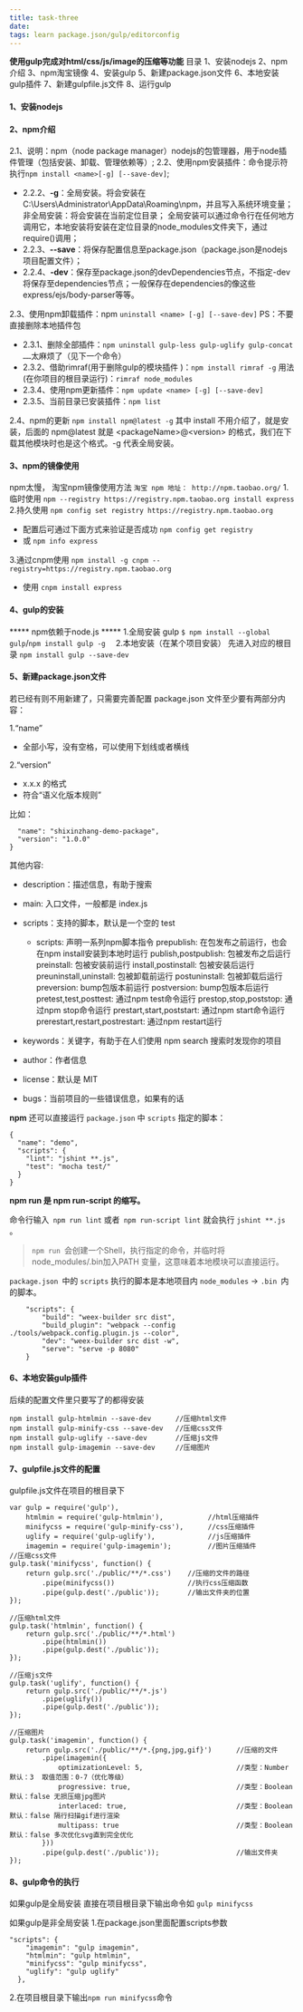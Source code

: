```yaml
---
title: task-three
date: 
tags: learn package.json/gulp/editorconfig
---
```

  **使用gulp完成对html/css/js/image的压缩等功能**
目录
1、安装nodejs
2、npm介绍
3、npm淘宝镜像
4、安装gulp
5、新建package.json文件
6、本地安装gulp插件
7、新建gulpfile.js文件
8、运行gulp

#### 1、安装nodejs
#### 2、npm介绍
2.1、说明：npm（node package manager）nodejs的包管理器，用于node插件管理（包括安装、卸载、管理依赖等）;
2.2、使用npm安装插件：命令提示符执行`npm install <name>[-g] [--save-dev]`;
* 2.2.2、**-g**：全局安装。将会安装在C:\Users\Administrator\AppData\Roaming\npm，并且写入系统环境变量；  非全局安装：将会安装在当前定位目录；  全局安装可以通过命令行在任何地方调用它，本地安装将安装在定位目录的node_modules文件夹下，通过require()调用；
* 2.2.3、**--save**：将保存配置信息至package.json（package.json是nodejs项目配置文件）；
* 2.2.4、**-dev**：保存至package.json的devDependencies节点，不指定-dev将保存至dependencies节点；一般保存在dependencies的像这些express/ejs/body-parser等等。

2.3、使用npm卸载插件：npm `uninstall <name> [-g] [--save-dev]`  PS：不要直接删除本地插件包
* 2.3.1、删除全部插件：`npm uninstall gulp-less gulp-uglify gulp-concat ……`太麻烦了（见下一个命令）
* 2.3.2、借助rimraf(用于删除gulp的模块插件 )：`npm install rimraf -g` 
用法(在你项目的根目录运行)：`rimraf node_modules`
* 2.3.4、使用npm更新插件：`npm update <name> [-g] [--save-dev]`
* 2.3.5、当前目录已安装插件：`npm list`

2.4、npm的更新
`npm install npm@latest -g`
其中 install 不用介绍了，就是安装，后面的 npm@latest 就是 \<packageName\>@\<version\> 的格式，我们在下载其他模块时也是这个格式。-g 代表全局安装。
#### 3、npm的镜像使用
npm太慢， 淘宝npm镜像使用方法
`淘宝 npm 地址： http://npm.taobao.org/`
1.临时使用
`npm --registry https://registry.npm.taobao.org install express`
2.持久使用
`npm config set registry https://registry.npm.taobao.org`
* 配置后可通过下面方式来验证是否成功 
`npm config get registry`
* 或 
`npm info express`

3.通过cnpm使用
`npm install -g cnpm --registry=https://registry.npm.taobao.org`
* 使用 
`cnpm install express`

#### 4、gulp的安装
***** npm依赖于node.js *****
1.全局安装 gulp
`$ npm install --global gulp`/`npm install gulp -g  ` 
2.本地安装（在某个项目安装）
先进入对应的根目录
`npm install gulp --save-dev `

#### 5、新建package.json文件

若已经有则不用新建了，只需要完善配置
package.json 文件至少要有两部分内容：


1.“name” 
* 全部小写，没有空格，可以使用下划线或者横线

2.“version” 
* x.x.x 的格式
* 符合“语义化版本规则”



比如：
```{
  "name": "shixinzhang-demo-package",
  "version": "1.0.0"
}
```

其他内容:
* description：描述信息，有助于搜索
* main: 入口文件，一般都是 index.js
* scripts：支持的脚本，默认是一个空的 test

    * scripts: 声明一系列npm脚本指令
    prepublish: 在包发布之前运行，也会在npm install安装到本地时运行
    publish,postpublish: 包被发布之后运行
    preinstall: 包被安装前运行
    install,postinstall: 包被安装后运行
    preuninstall,uninstall: 包被卸载前运行
    postuninstall: 包被卸载后运行
    preversion: bump包版本前运行
    postversion: bump包版本后运行
    pretest,test,posttest: 通过npm test命令运行
    prestop,stop,poststop: 通过npm stop命令运行
    prestart,start,poststart: 通过npm start命令运行
    prerestart,restart,postrestart: 通过npm restart运行

* keywords：关键字，有助于在人们使用 npm search 搜索时发现你的项目
* author：作者信息
* license：默认是 MIT
* bugs：当前项目的一些错误信息，如果有的话

**npm** 还可以直接运行 `package.json` 中 `scripts` 指定的脚本：
```
{
  "name": "demo",
  "scripts": {
    "lint": "jshint **.js",
    "test": "mocha test/"
  }
}
```
**npm run 是 npm run-script 的缩写。**

命令行输入` npm run lint` 或者` npm run-script lint` 就会执行 `jshint **.js `。


>`npm run `会创建一个Shell，执行指定的命令，并临时将node_modules/.bin加入PATH 变量，这意味着本地模块可以直接运行。


`package.json `中的 `scripts` 执行的脚本是本地项目内 `node_modules` -> `.bin `内的脚本。
```
    "scripts": {
        "build": "weex-builder src dist",
        "build_plugin": "webpack --config ./tools/webpack.config.plugin.js --color",
        "dev": "weex-builder src dist -w",
        "serve": "serve -p 8080"
    }
```


#### 6、本地安装gulp插件
后续的配置文件里只要写了的都得安装
```
npm install gulp-htmlmin --save-dev      //压缩html文件
npm install gulp-minify-css --save-dev   //压缩css文件
npm install gulp-uglify --save-dev       //压缩js文件
npm install gulp-imagemin --save-dev     //压缩图片
```

#### 7、gulpfile.js文件的配置
gulpfile.js文件在项目的根目录下
```
var gulp = require('gulp'),
    htmlmin = require('gulp-htmlmin'),           //html压缩插件
    minifycss = require('gulp-minify-css'),      //css压缩插件
    uglify = require('gulp-uglify'),             //js压缩插件
    imagemin = require('gulp-imagemin');         //图片压缩插件
//压缩css文件
gulp.task('minifycss', function() {
    return gulp.src('./public/**/*.css')    //压缩的文件的路径
        .pipe(minifycss())                  //执行css压缩函数 
        .pipe(gulp.dest('./public'));       //输出文件夹的位置  
});

//压缩html文件
gulp.task('htmlmin', function() {
    return gulp.src('./public/**/*.html')    
        .pipe(htmlmin())                     
        .pipe(gulp.dest('./public'));        
});

//压缩js文件
gulp.task('uglify', function() {
    return gulp.src('./public/**/*.js')       
        .pipe(uglify())                       
        .pipe(gulp.dest('./public'));         
});

//压缩图片
gulp.task('imagemin', function() {
    return gulp.src('./public/**/*.{png,jpg,gif}')      //压缩的文件
        .pipe(imagemin({
            optimizationLevel: 5,                       //类型：Number  默认：3  取值范围：0-7（优化等级）
            progressive: true,                          //类型：Boolean 默认：false 无损压缩jpg图片
            interlaced: true,                           //类型：Boolean 默认：false 隔行扫描gif进行渲染
            multipass: true                             //类型：Boolean 默认：false 多次优化svg直到完全优化
        }))                   
        .pipe(gulp.dest('./public'));                   //输出文件夹
});
```
#### 8、gulp命令的执行
如果gulp是全局安装
直接在项目根目录下输出命令如 `gulp minifycss`
                          
如果gulp是非全局安装
1.在package.json里面配置scripts参数
```
"scripts": {
    "imagemin": "gulp imagemin",
    "htmlmin": "gulp htmlmin",
    "minifycss": "gulp minifycss",
    "uglify": "gulp uglify"
  },
```
2.在项目根目录下输出`npm run minifycss`命令
